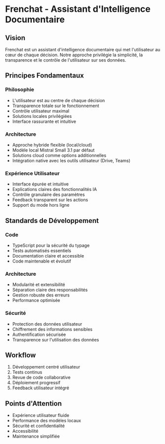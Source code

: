 # Frenchat - Assistant d'Intelligence Documentaire

## Vision
Frenchat est un assistant d'intelligence documentaire qui met l'utilisateur au cœur de chaque décision. Notre approche privilégie la simplicité, la transparence et le contrôle de l'utilisateur sur ses données.

## Principes Fondamentaux

### Philosophie
- L'utilisateur est au centre de chaque décision
- Transparence totale sur le fonctionnement
- Contrôle utilisateur maximal
- Solutions locales privilégiées
- Interface rassurante et intuitive

### Architecture
- Approche hybride flexible (local/cloud)
- Modèle local Mistral Small 3.1 par défaut
- Solutions cloud comme options additionnelles
- Intégration native avec les outils utilisateur (Drive, Teams)

### Expérience Utilisateur
- Interface épurée et intuitive
- Explications claires des fonctionnalités IA
- Contrôle granulaire des paramètres
- Feedback transparent sur les actions
- Support du mode hors ligne

## Standards de Développement

### Code
- TypeScript pour la sécurité du typage
- Tests automatisés essentiels
- Documentation claire et accessible
- Code maintenable et évolutif

### Architecture
- Modularité et extensibilité
- Séparation claire des responsabilités
- Gestion robuste des erreurs
- Performance optimisée

### Sécurité
- Protection des données utilisateur
- Chiffrement des informations sensibles
- Authentification sécurisée
- Transparence sur l'utilisation des données

## Workflow
1. Développement centré utilisateur
2. Tests continus
3. Revue de code collaborative
4. Déploiement progressif
5. Feedback utilisateur intégré

## Points d'Attention
- Expérience utilisateur fluide
- Performance des modèles locaux
- Sécurité et confidentialité
- Accessibilité
- Maintenance simplifiée 